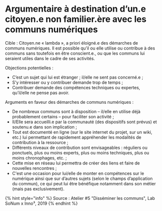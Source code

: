 # Argumentaire à destination d’un.e citoyen.e non familier.ère avec les communs numériques

Cible : Citoyen.ne « lambda », a priori éloigné.e des démarches de communs numériques. Il est possible qu’il ou elle utilise ou contribue à des communs sans toutefois en être conscient.e., ou que les communs lui seraient utiles dans le cadre de ses activités.

Objections potentielles :

* C’est un sujet qui lui est étranger ; il/elle ne sent pas concerné.e ; 
* S’y intéresser ou y contribuer demande trop de temps ; 
* Contribuer demande des compétences techniques ou expertes, qu’il/elle ne pense pas avoir.

Arguments en faveur des démarches de communs numériques :

* De nombreux communs sont à disposition – il/elle en utilise déjà probablement certains – pour faciliter son activité ; 
* Il/Elle sera accueilli.e par la communauté \(des dispositifs sont prévus\) et soutenu.e dans son implication ; 
* Tout est documenté en ligne \(sur le site internet du projet, sur un wiki, etc.\) lui permettant de rapidement appréhender les modalités de contribution à la ressource ; 
* Différents niveaux de contribution sont envisageables : réguliers ou ponctuels, plus ou moins experts, plus ou moins techniques, plus ou moins chronophages, etc. ; 
* Cette mise en réseau lui permettra de créer des liens et faire de nouvelles rencontres ; 
* C'est une occasion pour lui/elle de monter en compétences sur le numérique ainsi que sur d’autres sujets \(selon le champs d’application du commun\), ce qui peut lui être bénéfique notamment dans son métier \(mais pas exclusivement\).

{% hint style="info" %}
Source : Atelier \#5 "Disséminer les communs", Lab SoNum x Inno³, 2019
{% endhint %}

